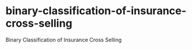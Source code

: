 # binary-classification-of-insurance-cross-selling
Binary Classification of Insurance Cross Selling
